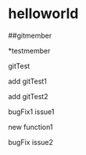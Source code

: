 # helloworld

##gitmember

*testmember

gitTest

add gitTest1

add gitTest2

bugFix1 issue1

new function1

bugFix issue2
